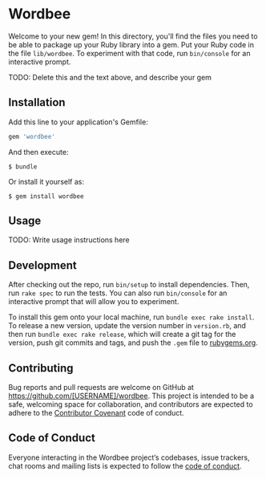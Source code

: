 # Wordbee

Welcome to your new gem! In this directory, you'll find the files you need to be able to package up your Ruby library into a gem. Put your Ruby code in the file `lib/wordbee`. To experiment with that code, run `bin/console` for an interactive prompt.

TODO: Delete this and the text above, and describe your gem

## Installation

Add this line to your application's Gemfile:

```ruby
gem 'wordbee'
```

And then execute:

    $ bundle

Or install it yourself as:

    $ gem install wordbee

## Usage

TODO: Write usage instructions here

## Development

After checking out the repo, run `bin/setup` to install dependencies. Then, run `rake spec` to run the tests. You can also run `bin/console` for an interactive prompt that will allow you to experiment.

To install this gem onto your local machine, run `bundle exec rake install`. To release a new version, update the version number in `version.rb`, and then run `bundle exec rake release`, which will create a git tag for the version, push git commits and tags, and push the `.gem` file to [rubygems.org](https://rubygems.org).

## Contributing

Bug reports and pull requests are welcome on GitHub at https://github.com/[USERNAME]/wordbee. This project is intended to be a safe, welcoming space for collaboration, and contributors are expected to adhere to the [Contributor Covenant](http://contributor-covenant.org) code of conduct.

## Code of Conduct

Everyone interacting in the Wordbee project’s codebases, issue trackers, chat rooms and mailing lists is expected to follow the [code of conduct](https://github.com/[USERNAME]/wordbee/blob/master/CODE_OF_CONDUCT.md).
